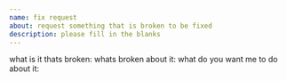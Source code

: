 ```yaml
---
name: fix request
about: request something that is broken to be fixed
description: please fill in the blanks
---
```

what is it thats broken:
whats broken about it:
what do you want me to do about it:

